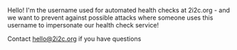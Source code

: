 Hello! I'm the username used for automated health checks at 2i2c.org - and we want to prevent against possible attacks where someone uses this username to impersonate our health check service!

Contact hello@2i2c.org if you have questions
